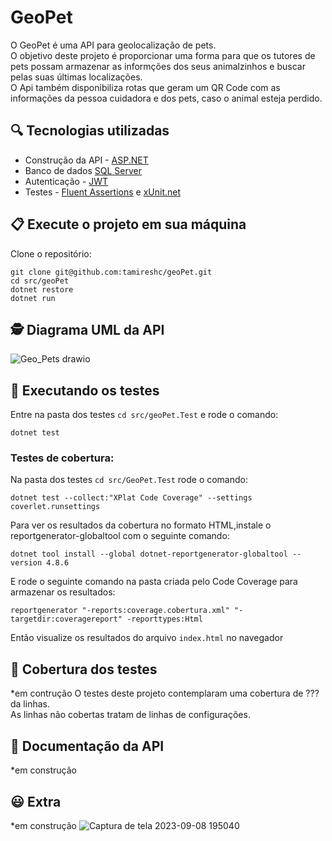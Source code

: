# GeoPet 

O GeoPet é uma API para geolocalização de pets.<br>
O objetivo deste projeto é proporcionar uma forma para que os tutores de pets possam armazenar as informções dos seus animalzinhos e 
buscar pelas suas últimas localizações.<br>
O Api também disponibiliza rotas que geram um QR Code com as informações da pessoa cuidadora e dos pets, caso o animal esteja perdido.<br>

## :mag: Tecnologias utilizadas
- Construção da API - [ASP.NET ](https://dotnet.microsoft.com/pt-br/apps/aspnet)<br>
- Banco de dados [SQL Server ](https://www.microsoft.com/pt-br/sql-server/sql-server-downloads) <br>
 - Autenticação - [JWT](https://jwt.io/) <br> 
 - Testes - [Fluent Assertions](https://fluentassertions.com/) e [xUnit.net](https://xunit.net/) <br> 

## 📋 Execute o projeto em sua máquina

Clone o repositório:

```
git clone git@github.com:tamireshc/geoPet.git
cd src/geoPet
dotnet restore
dotnet run
```
## 🕵 Diagrama UML da API <br>
![Geo_Pets drawio](https://github.com/tamireshc/geoPet/assets/65035109/e4ee8a88-5390-454b-a76e-5ff9899cdcd4)

## 🧪 Executando os testes

Entre na pasta dos testes ```cd src/geoPet.Test``` e rode o comando:

```
dotnet test
```

### Testes de cobertura:<br>
Na pasta dos testes ```cd src/GeoPet.Test``` rode o comando:
```
dotnet test --collect:"XPlat Code Coverage" --settings coverlet.runsettings 
```
Para ver os resultados da cobertura no formato HTML,instale o reportgenerator-globaltool com o seguinte comando:
```
dotnet tool install --global dotnet-reportgenerator-globaltool --version 4.8.6
```
E rode o seguinte comando na pasta criada pelo Code Coverage para armazenar os resultados:
```
reportgenerator "-reports:coverage.cobertura.xml" "-targetdir:coveragereport" -reporttypes:Html
```
Então visualize os resultados do arquivo ```index.html``` no navegador

## :dart: Cobertura dos testes
*em contrução
O testes deste projeto contemplaram uma cobertura de ??? da linhas.<br>
As linhas não cobertas tratam de linhas de configurações.


## 🔎 Documentação da API
*em construção

## :smiley: Extra 
*em construção
![Captura de tela 2023-09-08 195040](https://github.com/tamireshc/geoPet/assets/65035109/d3d82bd9-7d28-4b86-a36e-aa8cd01c1454)


